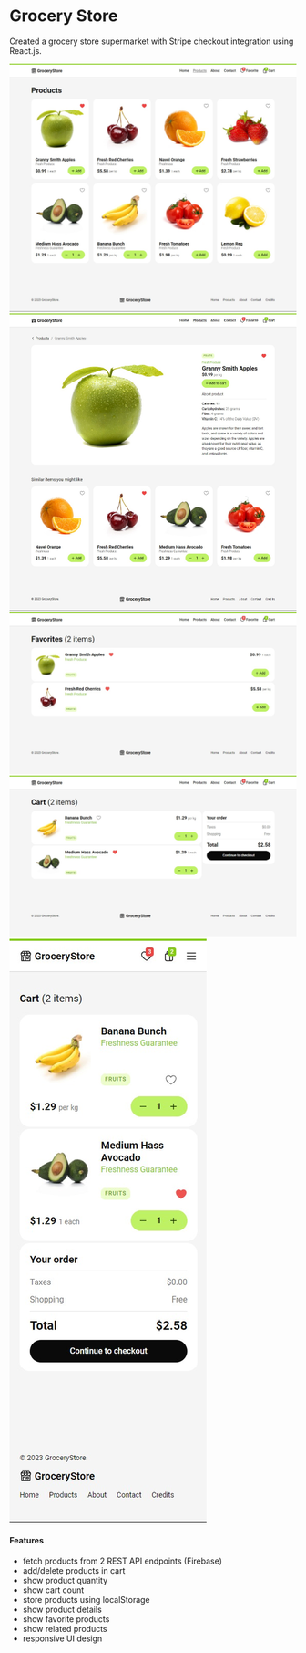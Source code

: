 # Grocery Store

Created a grocery store supermarket with Stripe checkout integration using React.js.

![Alt text](/public/Grocery-Store-Products.jpg)
![Alt text](/public/Grocery-Store-ProductDetails.jpg)
![Alt text](/public/Grocery-Store-Favorite.jpg)
![Alt text](/public/Grocery-Store-Cart.jpg)
![Alt text](/public/Grocery-Store-Cart-Mobile.jpg)

#### Features

- fetch products from 2 REST API endpoints (Firebase)
- add/delete products in cart
- show product quantity
- show cart count
- store products using localStorage
- show product details
- show favorite products
- show related products
- responsive UI design
